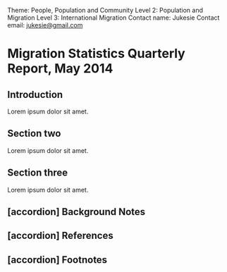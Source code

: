 Theme: People, Population and Community
Level 2: Population and Migration
Level 3: International Migration
Contact name: Jukesie
Contact email: jukesie@gmail.com

# Migration Statistics Quarterly Report, May 2014

## Introduction

Lorem ipsum dolor sit amet.

## Section two

Lorem ipsum dolor sit amet.

## Section three

Lorem ipsum dolor sit amet.

## [accordion] Background Notes

## [accordion] References

## [accordion] Footnotes

